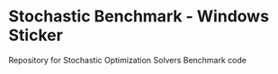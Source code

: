 # Stochastic Benchmark - Windows Sticker
Repository for Stochastic Optimization Solvers Benchmark code
